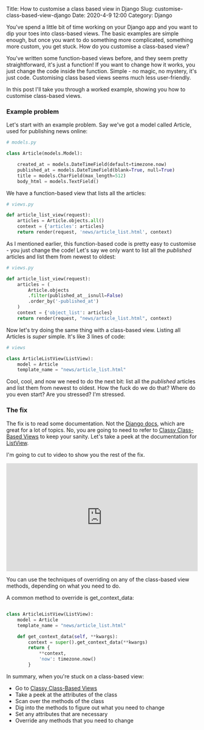 Title: How to customise a class based view in Django
Slug: customise-class-based-view-django
Date: 2020-4-9 12:00
Category: Django

You've spend a little bit of time working on your Django app and you want to dip your toes into class-based views. The basic examples are simple enough, but once you want to do something more complicated, something more custom, you get stuck. How do you customise a class-based view?

You've written some function-based views before, and they seem pretty straightforward, it's just a function! If you want to change how it works, you just change the code inside the function. Simple - no magic, no mystery, it's just code. Customising class based views seems much less user-friendly.

In this post I'll take you through a worked example, showing you how to customise class-based views.

### Example problem

Let's start with an example problem. Say we've got a model called Article, used for publishing news online:

```python
# models.py

class Article(models.Model):

    created_at = models.DateTimeField(default=timezone.now)
    published_at = models.DateTimeField(blank=True, null=True)
    title = models.CharField(max_length=512)
    body_html = models.TextField()

```

We have a function-based view that lists all the articles:

```python
# views.py

def article_list_view(request):
    articles = Article.objects.all()
    context = {'articles': articles}
    return render(request, 'news/article_list.html', context)

```

As I mentioned earlier, this function-based code is pretty easy to customise - you just change the code! Let's say we only want to list all the _published_ articles and list them from newest to oldest:

```python
# views.py

def article_list_view(request):
    articles = (
        Article.objects
        .filter(published_at__isnull=False)
        .order_by('-published_at')
    )
    context = {'object_list': articles}
    return render(request, "news/article_list.html", context)

```

Now let's try doing the same thing with a class-based view. Listing all Articles is _super_ simple. It's like 3 lines of code:

```python
# views

class ArticleListView(ListView):
    model = Article
    template_name = "news/article_list.html"

```

Cool, cool, and now we need to do the next bit: list all the _published_ articles and list them from newest to oldest. How the fuck do we do that? Where do you even start? Are you stressed? I'm stressed.

### The fix

The fix is to read some documentation. Not the [Django docs](https://docs.djangoproject.com/en/3.0/ref/class-based-views/), which are great for a lot of topics. No, you are going to need to refer to [Classy Class-Based Views](https://ccbv.co.uk/) to keep your sanity. Let's take a peek at the documentation for [ListView](https://ccbv.co.uk/projects/Django/3.0/django.views.generic.list/ListView/).

I'm going to cut to video to show you the rest of the fix.

<div style="position: relative; padding-bottom: 56.25%; height: 0;"><iframe src="https://www.loom.com/embed/914ef155a98f49faba6c3c8af3d686a4" frameborder="0" webkitallowfullscreen mozallowfullscreen allowfullscreen style="position: absolute; top: 0; left: 0; width: 100%; height: 100%;"></iframe></div>

You can use the techniques of overriding on any of the class-based view methods, depending on what you need to do.

A common method to override is get_context_data:

```python

class ArticleListView(ListView):
    model = Article
    template_name = "news/article_list.html"

    def get_context_data(self, **kwargs):
        context = super().get_context_data(**kwargs)
        return {
            **context,
            'now': timezone.now()
        }

```

In summary, when you're stuck on a class-based view:

- Go to [Classy Class-Based Views](https://ccbv.co.uk/)
- Take a peek at the attributes of the class
- Scan over the methods of the class
- Dig into the methods to figure out what you need to change
- Set any attributes that are necessary
- Override any methods that you need to change
